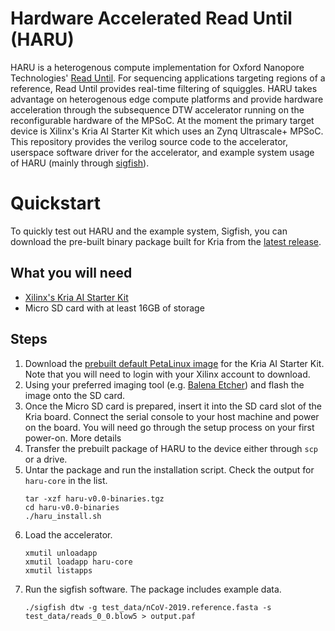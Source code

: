 # Hardware Accelerated Read Until (HARU)

HARU is a heterogenous compute implementation for Oxford Nanopore Technologies' [Read Until](https://nanoporetech.com/resource-centre/read-until-adaptive-sampling). For sequencing applications targeting regions of a reference, Read Until provides real-time filtering of squiggles. HARU takes advantage on heterogenous edge compute platforms and provide hardware acceleration through the subsequence DTW accelerator running on the reconfigurable hardware of the MPSoC. At the moment the primary target device is Xilinx's Kria AI Starter Kit which uses an Zynq Ultrascale+ MPSoC. This repository provides the verilog source code to the accelerator, userspace software driver for the accelerator, and example system usage of HARU (mainly through [sigfish](https://github.com/beebdev/sigfish/tree/master)).

# Quickstart
To quickly test out HARU and the example system, Sigfish, you can download the pre-built binary package built for Kria from the [latest release](https://github.com/beebdev/HARU/releases).

## What you will need
- [Xilinx's Kria AI Starter Kit](https://www.xilinx.com/member/forms/download/xef.html?filename=petalinux-sdimage.wic.gz)
- Micro SD card with at least 16GB of storage 
## Steps
1. Download the [prebuilt default PetaLinux image](https://www.xilinx.com/member/forms/download/xef.html?filename=petalinux-sdimage.wic.gz) for the Kria AI Starter Kit. Note that you will need to login with your Xilinx account to download.
2. Using your preferred imaging tool (e.g. [Balena Etcher](https://www.balena.io/etcher/)) and flash the image onto the SD card.
3. Once the Micro SD card is prepared, insert it into the SD card slot of the Kria board. Connect the serial console to your host machine and power on the board. You will need go through the setup process on your first power-on. More details 
4. Transfer the prebuilt package of HARU to the device either through `scp` or a drive.
5. Untar the package and run the installation script. Check the output for `haru-core` in the list.
    ```
    tar -xzf haru-v0.0-binaries.tgz
    cd haru-v0.0-binaries
    ./haru_install.sh
    ```
6. Load the accelerator.
    ```
    xmutil unloadapp
    xmutil loadapp haru-core
    xmutil listapps
    ```
7. Run the sigfish software. The package includes example data.
    ```
    ./sigfish dtw -g test_data/nCoV-2019.reference.fasta -s test_data/reads_0_0.blow5 > output.paf
    ```
